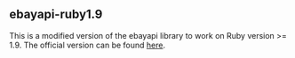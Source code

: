 ## ebayapi-ruby1.9

This is a modified version of the ebayapi library to work on Ruby version >= 1.9. 
The official version can be found [here](https://github.com/codyfauser/ebay).